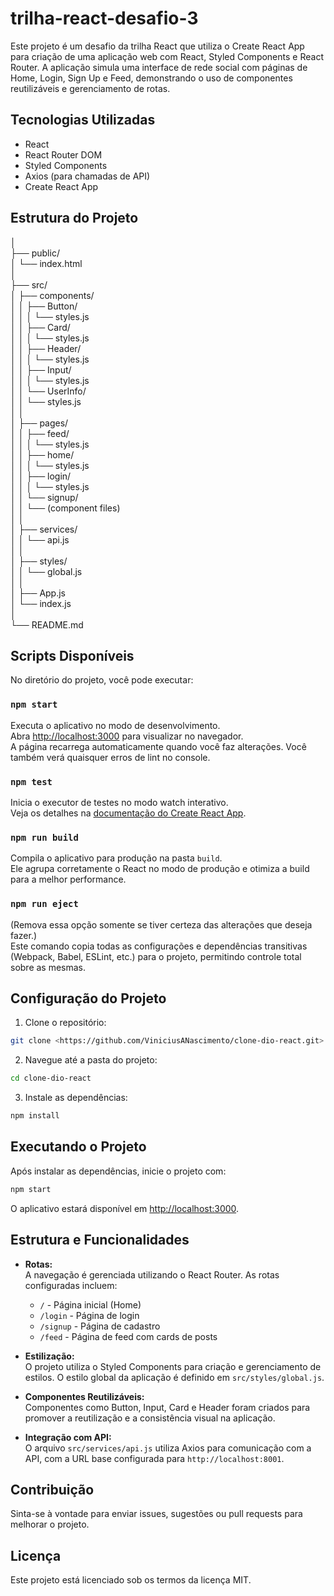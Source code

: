 # trilha-react-desafio-3

Este projeto é um desafio da trilha React que utiliza o Create React App para criação de uma aplicação web com React, Styled Components e React Router. A aplicação simula uma interface de rede social com páginas de Home, Login, Sign Up e Feed, demonstrando o uso de componentes reutilizáveis e gerenciamento de rotas.

## Tecnologias Utilizadas

- React
- React Router DOM
- Styled Components
- Axios (para chamadas de API)
- Create React App

## Estrutura do Projeto

│  
├── public/  
│ └── index.html  
│  
├── src/  
│ ├── components/  
│ │ ├── Button/  
│ │ │ └── styles.js  
│ │ ├── Card/  
│ │ │ └── styles.js  
│ │ ├── Header/  
│ │ │ └── styles.js  
│ │ ├── Input/  
│ │ │ └── styles.js  
│ │ └── UserInfo/  
│ │ └── styles.js  
│ │  
│ ├── pages/  
│ │ ├── feed/  
│ │ │ └── styles.js  
│ │ ├── home/  
│ │ │ └── styles.js  
│ │ ├── login/  
│ │ │ └── styles.js  
│ │ └── signup/  
│ │ └── (component files)  
│ │  
│ ├── services/  
│ │ └── api.js  
│ │  
│ ├── styles/  
│ │ └── global.js  
│ │  
│ ├── App.js  
│ └── index.js  
│  
└── README.md

## Scripts Disponíveis

No diretório do projeto, você pode executar:

### `npm start`

Executa o aplicativo no modo de desenvolvimento.\
Abra [http://localhost:3000](http://localhost:3000) para visualizar no navegador.  
A página recarrega automaticamente quando você faz alterações. Você também verá quaisquer erros de lint no console.

### `npm test`

Inicia o executor de testes no modo watch interativo.\
Veja os detalhes na [documentação do Create React App](https://facebook.github.io/create-react-app/docs/running-tests).

### `npm run build`

Compila o aplicativo para produção na pasta `build`.\
Ele agrupa corretamente o React no modo de produção e otimiza a build para a melhor performance.

### `npm run eject`

(Remova essa opção somente se tiver certeza das alterações que deseja fazer.)  
Este comando copia todas as configurações e dependências transitivas (Webpack, Babel, ESLint, etc.) para o projeto, permitindo controle total sobre as mesmas.

## Configuração do Projeto

1. Clone o repositório:

```bash
git clone <https://github.com/ViniciusANascimento/clone-dio-react.git>
```

2. Navegue até a pasta do projeto:

```bash
cd clone-dio-react
```

3. Instale as dependências:

```bash
npm install
```

## Executando o Projeto

Após instalar as dependências, inicie o projeto com:

```bash
npm start
```

O aplicativo estará disponível em [http://localhost:3000](http://localhost:3000).

## Estrutura e Funcionalidades

- **Rotas:**  
  A navegação é gerenciada utilizando o React Router. As rotas configuradas incluem:

  - `/` - Página inicial (Home)
  - `/login` - Página de login
  - `/signup` - Página de cadastro
  - `/feed` - Página de feed com cards de posts

- **Estilização:**  
  O projeto utiliza o Styled Components para criação e gerenciamento de estilos. O estilo global da aplicação é definido em `src/styles/global.js`.

- **Componentes Reutilizáveis:**  
  Componentes como Button, Input, Card e Header foram criados para promover a reutilização e a consistência visual na aplicação.

- **Integração com API:**  
  O arquivo `src/services/api.js` utiliza Axios para comunicação com a API, com a URL base configurada para `http://localhost:8001`.

## Contribuição

Sinta-se à vontade para enviar issues, sugestões ou pull requests para melhorar o projeto.

## Licença

Este projeto está licenciado sob os termos da licença MIT.
